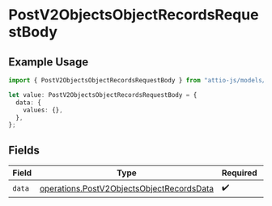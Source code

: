 # PostV2ObjectsObjectRecordsRequestBody

## Example Usage

```typescript
import { PostV2ObjectsObjectRecordsRequestBody } from "attio-js/models/operations";

let value: PostV2ObjectsObjectRecordsRequestBody = {
  data: {
    values: {},
  },
};
```

## Fields

| Field                                                                                                  | Type                                                                                                   | Required                                                                                               | Description                                                                                            |
| ------------------------------------------------------------------------------------------------------ | ------------------------------------------------------------------------------------------------------ | ------------------------------------------------------------------------------------------------------ | ------------------------------------------------------------------------------------------------------ |
| `data`                                                                                                 | [operations.PostV2ObjectsObjectRecordsData](../../models/operations/postv2objectsobjectrecordsdata.md) | :heavy_check_mark:                                                                                     | N/A                                                                                                    |